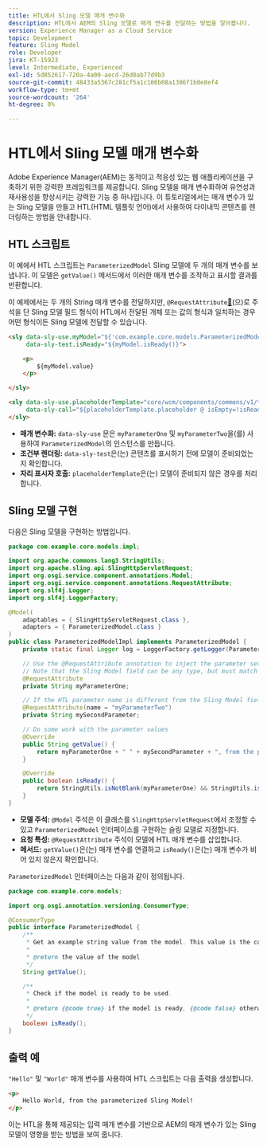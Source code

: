 ```yaml
---
title: HTL에서 Sling 모델 매개 변수화
description: HTL에서 AEM의 Sling 모델로 매개 변수를 전달하는 방법을 알아봅니다.
version: Experience Manager as a Cloud Service
topic: Development
feature: Sling Model
role: Developer
jira: KT-15923
level: Intermediate, Experienced
exl-id: 5d852617-720a-4a00-aecd-26d0ab77d9b3
source-git-commit: 48433a5367c281cf5a1c106b08a1306f1b0e8ef4
workflow-type: tm+mt
source-wordcount: '264'
ht-degree: 0%

---
```


# HTL에서 Sling 모델 매개 변수화

Adobe Experience Manager(AEM)는 동적이고 적응성 있는 웹 애플리케이션을 구축하기 위한 강력한 프레임워크를 제공합니다. Sling 모델을 매개 변수화하여 유연성과 재사용성을 향상시키는 강력한 기능 중 하나입니다. 이 튜토리얼에서는 매개 변수가 있는 Sling 모델을 만들고 HTL(HTML 템플릿 언어)에서 사용하여 다이내믹 콘텐츠를 렌더링하는 방법을 안내합니다.

## HTL 스크립트

이 예에서 HTL 스크립트는 `ParameterizedModel` Sling 모델에 두 개의 매개 변수를 보냅니다. 이 모델은 `getValue()` 메서드에서 이러한 매개 변수를 조작하고 표시할 결과를 반환합니다.

이 예제에서는 두 개의 String 매개 변수를 전달하지만, `@RequestAttribute`[&#128279;](#sling-model-implementation)(으)로 주석을 단 Sling 모델 필드 형식이 HTL에서 전달된 개체 또는 값의 형식과 일치하는 경우 어떤 형식이든 Sling 모델에 전달할 수 있습니다.

```html
<sly data-sly-use.myModel="${'com.example.core.models.ParameterizedModel' @ myParameterOne='Hello', myParameterTwo='World'}"
     data-sly-test.isReady="${myModel.isReady()}">

    <p>
        ${myModel.value}
    </p>

</sly>

<sly data-sly-use.placeholderTemplate="core/wcm/components/commons/v1/templates.html"
     data-sly-call="${placeholderTemplate.placeholder @ isEmpty=!isReady}">
</sly>
```

- **매개 변수화:** `data-sly-use` 문은 `myParameterOne` 및 `myParameterTwo`을(를) 사용하여 `ParameterizedModel`의 인스턴스를 만듭니다.
- **조건부 렌더링:** `data-sly-test`은(는) 콘텐츠를 표시하기 전에 모델이 준비되었는지 확인합니다.
- **자리 표시자 호출:** `placeholderTemplate`은(는) 모델이 준비되지 않은 경우를 처리합니다.

## Sling 모델 구현

다음은 Sling 모델을 구현하는 방법입니다.

```java
package com.example.core.models.impl;

import org.apache.commons.lang3.StringUtils;
import org.apache.sling.api.SlingHttpServletRequest;
import org.osgi.service.component.annotations.Model;
import org.osgi.service.component.annotations.RequestAttribute;
import org.slf4j.Logger;
import org.slf4j.LoggerFactory;

@Model(
    adaptables = { SlingHttpServletRequest.class },
    adapters = { ParameterizedModel.class }
)
public class ParameterizedModelImpl implements ParameterizedModel {
    private static final Logger log = LoggerFactory.getLogger(ParameterizedModelImpl.class);

    // Use the @RequestAttribute annotation to inject the parameter set in the HTL.
    // Note that the Sling Model field can be any type, but must match the type of object or value passed from HTL.
    @RequestAttribute
    private String myParameterOne;

    // If the HTL parameter name is different from the Sling Model field name, use the name attribute to specify the HTL parameter name
    @RequestAttribute(name = "myParameterTwo")
    private String mySecondParameter;

    // Do some work with the parameter values
    @Override
    public String getValue() {
        return myParameterOne + " " + mySecondParameter + ", from the parameterized Sling Model!";
    }

    @Override
    public boolean isReady() {
        return StringUtils.isNotBlank(myParameterOne) && StringUtils.isNotBlank(mySecondParameter);
    }
}
```

- **모델 주석:** `@Model` 주석은 이 클래스를 `SlingHttpServletRequest`에서 조정할 수 있고 `ParameterizedModel` 인터페이스를 구현하는 슬링 모델로 지정합니다.
- **요청 특성:** `@RequestAttribute` 주석이 모델에 HTL 매개 변수를 삽입합니다.
- **메서드:** `getValue()`은(는) 매개 변수를 연결하고 `isReady()`은(는) 매개 변수가 비어 있지 않은지 확인합니다.

`ParameterizedModel` 인터페이스는 다음과 같이 정의됩니다.

```java
package com.example.core.models;

import org.osgi.annotation.versioning.ConsumerType;

@ConsumerType
public interface ParameterizedModel {
    /**
     * Get an example string value from the model. This value is the concatenation of the two parameters.
     * 
     * @return the value of the model
     */
    String getValue();

    /**
     * Check if the model is ready to be used.
     *
     * @return {@code true} if the model is ready, {@code false} otherwise
     */
    boolean isReady();
}
```

## 출력 예

`"Hello"` 및 `"World"` 매개 변수를 사용하여 HTL 스크립트는 다음 출력을 생성합니다.

```html
<p>
    Hello World, from the parameterized Sling Model!
</p>
```

이는 HTL을 통해 제공되는 입력 매개 변수를 기반으로 AEM의 매개 변수가 있는 Sling 모델이 영향을 받는 방법을 보여 줍니다.

